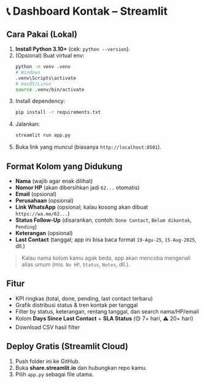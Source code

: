 
# 📞 Dashboard Kontak – Streamlit

## Cara Pakai (Lokal)
1. **Install Python 3.10+** (cek: `python --version`).
2. (Opsional) Buat virtual env:
   ```bash
   python -m venv .venv
   # Windows
   .venv\Scripts\activate
   # macOS/Linux
   source .venv/bin/activate
   ```
3. Install dependency:
   ```bash
   pip install -r requirements.txt
   ```
4. Jalankan:
   ```bash
   streamlit run app.py
   ```
5. Buka link yang muncul (biasanya `http://localhost:8501`).

## Format Kolom yang Didukung
- **Nama** (wajib agar enak dilihat)
- **Nomor HP** (akan dibersihkan jadi `62...` otomatis)
- **Email** (opsional)
- **Perusahaan** (opsional)
- **Link WhatsApp** (opsional; kalau kosong akan dibuat `https://wa.me/62...`)
- **Status Follow-Up** (disarankan, contoh: `Done Contact`, `Belum dikontak`, `Pending`)
- **Keterangan** (opsional)
- **Last Contact** (tanggal; app ini bisa baca format `19-Agu-25`, `15-Aug-2025`, dll.)

> Kalau nama kolom kamu agak beda, app akan mencoba mengenali alias umum (mis. `No HP`, `Status`, `Notes`, dll.).

## Fitur
- KPI ringkas (total, done, pending, last contact terbaru)
- Grafik distribusi status & tren kontak per tanggal
- Filter by status, keterangan, rentang tanggal, dan search nama/HP/email
- Kolom **Days Since Last Contact** + **SLA Status** (🟡 7+ hari, ⚠️ 20+ hari)
- Download CSV hasil filter

## Deploy Gratis (Streamlit Cloud)
1. Push folder ini ke GitHub.
2. Buka **share.streamlit.io** dan hubungkan repo kamu.
3. Pilih `app.py` sebagai file utama.
